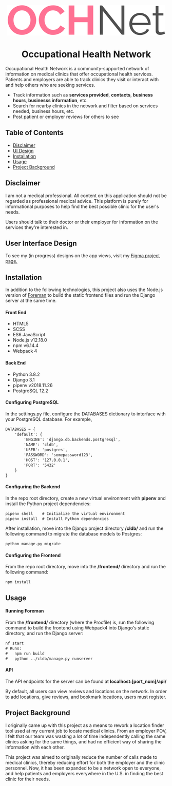 <!-- <p align="center">
  <a href="" rel="noopener">
 <img width=200px height=200px src="https://i.imgur.com/6wj0hh6.jpg" alt="Project logo"></a>
</p>
 -->
 <p align="center">
  <img src="https://raw.githubusercontent.com/rbondoc96/Clinic-Locator-and-Database/bcd29ad2c5a8cfb3cfb4b3b06aa2ed25ca7e7433/frontend/src/assets/nav-main-logo.svg">
</p>
<h1 align="center">Occupational Health Network</h1>

<p align="left">
Occupational Health Network is a community-supported network of information on medical clinics that offer occupational health services. Patients and employers are able to track clinics they visit or interact with and help others who are seeking services.
</p>
<ul>
  <li>
    Track information such as <b>services provided</b>, <b>contacts</b>, <b>business hours</b>, <b>businesss information</b>, etc.
  </li>
  <li>
    Search for nearby clinics in the network and filter based on services needed, business hours, etc.
  </li>
  <li>
    Post patient or employer reviews for others to see
  </li>
</ul>

## Table of Contents
- [Disclaimer](#disclaimer)
- [UI Design](#ui)
- [Installation](#install)
- [Usage](#usage)
- [Project Background](#proj-bg)

## Disclaimer <a name = "disclaimer"></a>
I am not a medical professional. All content on this application should not be regarded as professional medical advice. This platform is purely for informational purposes to help find the best possible clinic for the user's needs.

Users should talk to their doctor or their employer for information on the services they're interested in.

## User Interface Design <a name = "ui"></a>
To see my (in progress) designs on the app views, visit my <a href="https://www.figma.com/file/mh7KX4NzE33gT9OcMpvzYV/OCH-Net">Figma project page.</a>

## Installation <a name = "install"></a>
In addition to the following technologies, this project also uses the Node.js version of <a href="https://www.npmjs.com/package/foreman" target="_blank">Foreman</a> to build the static frontend files and run the Django server at the same time.

<h4>Front End</h4>
<ul>
  <li>HTML5</li>
  <li>SCSS</li>
  <li>ES6 JavaScript</li>
  <li>Node.js v12.18.0</li>
  <li>npm v6.14.4</li>
  <li>Webpack 4</li>
</ul>

<h4>Back End</h4>
<ul>
  <li>Python 3.8.2</li>
  <li>Django 3.1</li>
  <li>pipenv v2018.11.26</li>
  <li>PostgreSQL 12.2</li>
</ul>

<h4>Configuring PostgreSQL</h4>

In the settings.py file, configure the DATABASES dictionary to interface with your PostgreSQL database. For example,

```
DATABASES = {
    'default': {
        'ENGINE': 'django.db.backends.postgresql',
        'NAME': 'cldb',
        'USER': 'postgres',
        'PASSWORD': 'somepassword123',
        'HOST': '127.0.0.1',
        'PORT': '5432'
    }
}
```

<h4>Configuring the Backend</h4>

In the repo root directory, create a new virtual environment with <b>pipenv</b> and install the Python project dependencies:

```
pipenv shell    # Initialize the virtual environment
pipenv install  # Install Python dependencies
```

After installation, move into the Django project directory <b>/cldb/</b> and run the following command to migrate the database models to Postgres:

```
python manage.py migrate
```

<h4>Configuring the Frontend</h4>

From the repo root directory, move into the <b>/frontend/</b> directory and run the following command:

```
npm install
```

## Usage <a name = "usage"></a>

<h4>Running Foreman</h4>

From the <b>/frontend/</b> directory (where the Procfile) is, run the following command to build the frontend using Webpack4 into Django's static directory, and run the Django server:

```
nf start
# Runs:
#   npm run build
#   python ../cldb/manage.py runserver
```

<h4>API</h4>
The API endpoints for the server can be found at <b>localhost:[port_num]/api/</b>

By default, all users can view reviews and locations on the network. In order to add locations, give reviews, and bookmark locations, users must register.

## Project Background <a name = "proj-bg"></a>
I originally came up with this project as a means to rework a location finder tool used at my current job to locate medical clinics. From an employer POV, I felt that our team was wasting a lot of time independently calling the same clinics asking for the same things, and had no efficient way of sharing the information with each other. 

This project was aimed to originally reduce the number of calls made to medical clinics, thereby reducing effort for both the employer and the clinic personnel. Now, it has been expanded to be a network open to everyone, and help patients and employers everywhere in the U.S. in finding the best clinic for their needs.